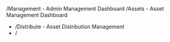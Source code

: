 /Management                 - Admin Management Dashboard
/Assets                     - Asset Management Dashboard
- /Distribute               - Asset Distribution Management
- /